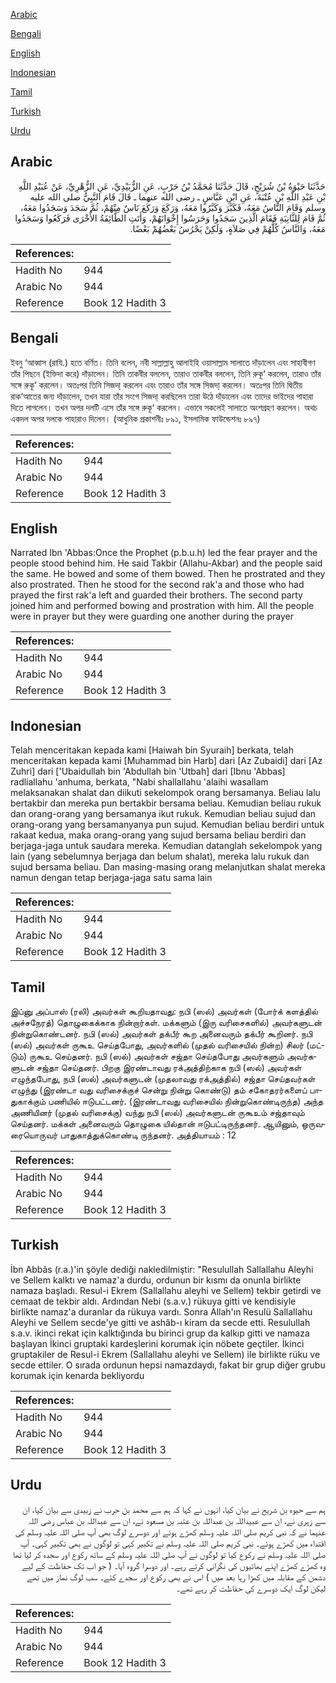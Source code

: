 [Arabic](#arabic)

[Bengali](#bengali)

[English](#english)

[Indonesian](#indonesian)

[Tamil](#tamil)

[Turkish](#turkish)

[Urdu](#urdu)

## Arabic


<div dir="rtl" lang="ar" style={{fontSize:'larger',backgroundColor:'#f8f9fa',padding:20}}>
حَدَّثَنَا حَيْوَةُ بْنُ شُرَيْحٍ، قَالَ حَدَّثَنَا مُحَمَّدُ بْنُ حَرْبٍ، عَنِ الزُّبَيْدِيِّ، عَنِ الزُّهْرِيِّ، عَنْ عُبَيْدِ اللَّهِ بْنِ عَبْدِ اللَّهِ بْنِ عُتْبَةَ، عَنِ ابْنِ عَبَّاسٍ ـ رضى الله عنهما ـ قَالَ قَامَ النَّبِيُّ صلى الله عليه وسلم وَقَامَ النَّاسُ مَعَهُ، فَكَبَّرَ وَكَبَّرُوا مَعَهُ، وَرَكَعَ وَرَكَعَ نَاسٌ مِنْهُمْ، ثُمَّ سَجَدَ وَسَجَدُوا مَعَهُ، ثُمَّ قَامَ لِلثَّانِيَةِ فَقَامَ الَّذِينَ سَجَدُوا وَحَرَسُوا إِخْوَانَهُمْ، وَأَتَتِ الطَّائِفَةُ الأُخْرَى فَرَكَعُوا وَسَجَدُوا مَعَهُ، وَالنَّاسُ كُلُّهُمْ فِي صَلاَةٍ، وَلَكِنْ يَحْرُسُ بَعْضُهُمْ بَعْضًا‏.‏
</div>
<div style={{backgroundColor:'#f8f9fa',padding:20, marginBottom: 10}}><table> <thead> <tr> <th>References:</th> <th></th> </tr> </thead> <tbody><tr><td>Hadith No</td><td>944</td></tr><tr><td>Arabic No</td><td>944</td></tr><tr><td>Reference</td><td>Book 12 Hadith 3</td></tr></tbody></table></div>

## Bengali


<div dir="ltr" lang="bn" style={{fontSize:'larger',backgroundColor:'#f8f9fa',padding:20}}>
ইবনু ‘আব্বাস (রাযি.) হতে বর্ণিত। তিনি বলেন, নবী সাল্লাল্লাহু আলাইহি ওয়াসাল্লাম সালাতে দাঁড়ালেন এবং সাহাবীগণ তাঁর পিছনে (ইক্তিদা করে) দাঁড়ালেন। তিনি তাকবীর বললেন, তারাও তাকবীর বললেন, তিনি রুকূ‘ করলেন, তারাও তাঁর সঙ্গে রুকূ‘ করলেন। অতঃপর তিনি সিজদা্ করলেন এবং তারাও তাঁর সঙ্গে সিজদা্ করলেন। অতঃপর তিনি দ্বিতীয় রাক‘আতের জন্য দাঁড়ালেন, তখন যারা তাঁর সংগে সিজদা্ করছিলেন তারা উঠে দাঁড়ালেন এবং তাদের ভাইদের পাহারা দিতে লাগলেন। তখন অপর দলটি এসে তাঁর সঙ্গে রুকূ‘ করলেন। এভাবে সকলেই সালাতে অংশগ্রহণ করলেন। অথচ একদল অপর দলকে পাহারাও দিলেন। (আধুনিক প্রকাশনীঃ ৮৯১, ইসলামিক ফাউন্ডেশনঃ ৮৯৭)
</div>
<div style={{backgroundColor:'#f8f9fa',padding:20, marginBottom: 10}}><table> <thead> <tr> <th>References:</th> <th></th> </tr> </thead> <tbody><tr><td>Hadith No</td><td>944</td></tr><tr><td>Arabic No</td><td>944</td></tr><tr><td>Reference</td><td>Book 12 Hadith 3</td></tr></tbody></table></div>

## English


<div dir="ltr" lang="en" style={{fontSize:'larger',backgroundColor:'#f8f9fa',padding:20}}>
Narrated Ibn 'Abbas:Once the Prophet (p.b.u.h) led the fear prayer and the people stood behind him. He said Takbir (Allahu-Akbar) and the people said the same. He bowed and some of them bowed. Then he prostrated and they also prostrated. Then he stood for the second rak'a and those who had prayed the first rak'a left and guarded their brothers. The second party joined him and performed bowing and prostration with him. All the people were in prayer but they were guarding one another during the prayer
</div>
<div style={{backgroundColor:'#f8f9fa',padding:20, marginBottom: 10}}><table> <thead> <tr> <th>References:</th> <th></th> </tr> </thead> <tbody><tr><td>Hadith No</td><td>944</td></tr><tr><td>Arabic No</td><td>944</td></tr><tr><td>Reference</td><td>Book 12 Hadith 3</td></tr></tbody></table></div>

## Indonesian


<div dir="ltr" lang="id" style={{fontSize:'larger',backgroundColor:'#f8f9fa',padding:20}}>
Telah menceritakan kepada kami [Haiwah bin Syuraih] berkata, telah menceritakan kepada kami [Muhammad bin Harb] dari [Az Zubaidi] dari [Az Zuhri] dari ['Ubaidullah bin 'Abdullah bin 'Utbah] dari [Ibnu 'Abbas] radliallahu 'anhuma, berkata, "Nabi shallallahu 'alaihi wasallam melaksanakan shalat dan diikuti sekelompok orang bersamanya. Beliau lalu bertakbir dan mereka pun bertakbir bersama beliau. Kemudian beliau rukuk dan orang-orang yang bersamanya ikut rukuk. Kemudian beliau sujud dan orang-orang yang bersamanyanya pun sujud. Kemudian beliau berdiri untuk rakaat kedua, maka orang-orang yang sujud bersama beliau berdiri dan berjaga-jaga untuk saudara mereka. Kemudian datanglah sekelompok yang lain (yang sebelumnya berjaga dan belum shalat), mereka lalu rukuk dan sujud bersama beliau. Dan masing-masing orang melanjutkan shalat mereka namun dengan tetap berjaga-jaga satu sama lain
</div>
<div style={{backgroundColor:'#f8f9fa',padding:20, marginBottom: 10}}><table> <thead> <tr> <th>References:</th> <th></th> </tr> </thead> <tbody><tr><td>Hadith No</td><td>944</td></tr><tr><td>Arabic No</td><td>944</td></tr><tr><td>Reference</td><td>Book 12 Hadith 3</td></tr></tbody></table></div>

## Tamil


<div dir="ltr" lang="ta" style={{fontSize:'larger',backgroundColor:'#f8f9fa',padding:20}}>
இப்னு அப்பாஸ் (ரலி) அவர்கள் கூறியதாவது: நபி (ஸல்) அவர்கள் (போர்க் களத்தில் அச்சநேரத்) தொழுகைக்காக நின்றார்கள். மக்களும் (இரு வரிசைகளில்) அவர்களுடன் நின்றுகொண்டனர். நபி (ஸல்) அவர்கள் தக்பீர் கூற அனைவரும் தக்பீர் கூறினர். நபி (ஸல்) அவர்கள் ருகூஉ செய்தபோது, அவர்களில் (முதல் வரிசையில் நின்ற) சிலர் (மட்டும்) ருகூஉ செய்தனர். நபி (ஸல்) அவர்கள் சஜ்தா செய்தபோது அவர்களும் அவர்களுடன் சஜ்தா செய்தனர். பிறகு இரண்டாவது ரக்அத்திற்காக நபி (ஸல்) அவர்கள் எழுந்தபோது, நபி (ஸல்) அவர்களுடன் (முதலாவது ரக்அத்தில்) சஜ்தா செய்தவர்கள் எழுந்து (இரண்டா வது வரிசைக்குச் சென்று நின்று கொண்டு) தம் சகோதரர்களைப் பாதுகாக்கும் பணியில் ஈடுபட்டனர். (இரண்டாவது வரிசையில் நின்றுகொண்டிருந்த) அந்த அணியினர் (முதல் வரிசைக்கு) வந்து நபி (ஸல்) அவர்களுடன் ருகூஉம் சஜ்தாவும் செய்தனர். மக்கள் அனைவரும் தொழுகை யில்தான் ஈடுபட்டிருந்தனர். ஆயினும், ஒருவரையொருவர் பாதுகாத்துக்கொண்டி ருந்தனர். அத்தியாயம் : 12
</div>
<div style={{backgroundColor:'#f8f9fa',padding:20, marginBottom: 10}}><table> <thead> <tr> <th>References:</th> <th></th> </tr> </thead> <tbody><tr><td>Hadith No</td><td>944</td></tr><tr><td>Arabic No</td><td>944</td></tr><tr><td>Reference</td><td>Book 12 Hadith 3</td></tr></tbody></table></div>

## Turkish


<div dir="ltr" lang="tr" style={{fontSize:'larger',backgroundColor:'#f8f9fa',padding:20}}>
İbn Abbâs (r.a.)'in şöyle dediği nakledilmiştir: "Resulullah Sallallahu Aleyhi ve Sellem kalktı ve namaz'a durdu, ordunun bir kısmı da onunla birlikte namaza başladı. Resul-i Ekrem (Sallallahu aleyhi ve Sellem) tekbir getirdi ve cemaat de tekbir aldı. Ardından Nebi (s.a.v.) rükuya gitti ve kendisiyle birlikte namaz'a duranlar da rükuya vardı. Sonra Allah'ın Resulü Sallallahu Aleyhi ve Sellem secde'ye gitti ve ashâb-ı kiram da secde etti. Resulullah s.a.v. ikinci rekat için kalktığında bu birinci grup da kalkıp gitti ve namaza başlayan İkinci gruptaki kardeşlerini korumak için nöbete geçtiler. İkinci gruptakiler de Resul-i Ekrem (Sallallahu aleyhi ve Sellem) ile birlikte rüku ve secde ettiler. O sırada ordunun hepsi namazdaydı, fakat bir grup diğer grubu korumak için kenarda bekliyordu
</div>
<div style={{backgroundColor:'#f8f9fa',padding:20, marginBottom: 10}}><table> <thead> <tr> <th>References:</th> <th></th> </tr> </thead> <tbody><tr><td>Hadith No</td><td>944</td></tr><tr><td>Arabic No</td><td>944</td></tr><tr><td>Reference</td><td>Book 12 Hadith 3</td></tr></tbody></table></div>

## Urdu


<div dir="rtl" lang="ur" style={{fontSize:'larger',backgroundColor:'#f8f9fa',padding:20}}>
ہم سے حیوہ بن شریح نے بیان کیا، انہوں نے کہا کہ ہم سے محمد بن حرب نے زبیدی سے بیان کیا، ان سے زہری نے، ان سے عبیداللہ بن عبداللہ بن عتبہ بن مسعود نے، ان سے عبداللہ بن عباس رضی اللہ عنہما نے کہ نبی کریم صلی اللہ علیہ وسلم کھڑے ہوئے اور دوسرے لوگ بھی آپ صلی اللہ علیہ وسلم کی اقتداء میں کھڑے ہوئے۔ نبی کریم صلی اللہ علیہ وسلم نے تکبیر کہی تو لوگوں نے بھی تکبیر کہی۔ آپ صلی اللہ علیہ وسلم نے رکوع کیا تو لوگوں نے آپ صلی اللہ علیہ وسلم کے ساتھ رکوع اور سجدہ کر لیا تھا وہ کھڑے کھڑے اپنے بھائیوں کی نگرانی کرتے رہے۔ اور دوسرا گروہ آیا۔ ( جو اب تک حفاظت کے لیے دشمن کے مقابلہ میں کھڑا رہا بعد میں ) اس نے بھی رکوع اور سجدے کئے۔ سب لوگ نماز میں تھے لیکن لوگ ایک دوسرے کی حفاظت کر رہے تھے۔
</div>
<div style={{backgroundColor:'#f8f9fa',padding:20, marginBottom: 10}}><table> <thead> <tr> <th>References:</th> <th></th> </tr> </thead> <tbody><tr><td>Hadith No</td><td>944</td></tr><tr><td>Arabic No</td><td>944</td></tr><tr><td>Reference</td><td>Book 12 Hadith 3</td></tr></tbody></table></div>